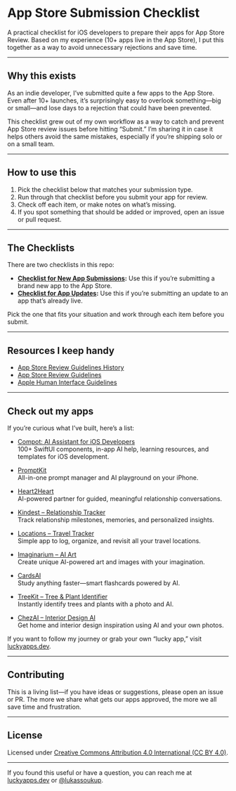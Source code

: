 # App Store Submission Checklist

A practical checklist for iOS developers to prepare their apps for App Store Review. Based on my experience (10+ apps live in the App Store), I put this together as a way to avoid unnecessary rejections and save time.

---

## Why this exists

As an indie developer, I’ve submitted quite a few apps to the App Store. Even after 10+ launches, it’s surprisingly easy to overlook something—big or small—and lose days to a rejection that could have been prevented.

This checklist grew out of my own workflow as a way to catch and prevent App Store review issues before hitting “Submit.” I’m sharing it in case it helps others avoid the same mistakes, especially if you’re shipping solo or on a small team.

---

## How to use this

1. Pick the checklist below that matches your submission type.
2. Run through that checklist before you submit your app for review.
3. Check off each item, or make notes on what’s missing.
4. If you spot something that should be added or improved, open an issue or pull request.

---

## The Checklists

There are two checklists in this repo:

- **[Checklist for New App Submissions](CHECKLIST_NEW_APP.md):** Use this if you’re submitting a brand new app to the App Store.
- **[Checklist for App Updates](CHECKLIST_UPDATE.md):** Use this if you’re submitting an update to an app that’s already live.

Pick the one that fits your situation and work through each item before you submit.

---

## Resources I keep handy

- [App Store Review Guidelines History](https://www.appstorereviewguidelineshistory.com/)
- [App Store Review Guidelines](https://developer.apple.com/app-store/review/guidelines/)
- [Apple Human Interface Guidelines](https://developer.apple.com/design/human-interface-guidelines/)

---

## Check out my apps

If you’re curious what I’ve built, here’s a list:

- [Compot: AI Assistant for iOS Developers](https://apps.apple.com/app/id6471916279)  
  100+ SwiftUI components, in-app AI help, learning resources, and templates for iOS development.

- [PromptKit](https://apps.apple.com/app/id6504561145)  
  All-in-one prompt manager and AI playground on your iPhone.
  
- [Heart2Heart](https://apps.apple.com/app/id6501986735)  
  AI-powered partner for guided, meaningful relationship conversations.
  
- [Kindest – Relationship Tracker](https://apps.apple.com/app/id6453754317)  
  Track relationship milestones, memories, and personalized insights.
  
- [Locations – Travel Tracker](https://apps.apple.com/app/id6452048717)  
  Simple app to log, organize, and revisit all your travel locations.
  
- [Imaginarium – AI Art](https://apps.apple.com/app/id6739706784)  
  Create unique AI-powered art and images with your imagination.
  
- [CardsAI](https://apps.apple.com/app/id6738427455)  
  Study anything faster—smart flashcards powered by AI.
  
- [TreeKit – Tree & Plant Identifier](https://apps.apple.com/app/id6741019701)  
  Instantly identify trees and plants with a photo and AI.
  
- [ChezAI – Interior Design AI](https://apps.apple.com/app/id6740142224)  
  Get home and interior design inspiration using AI and your own photos.
  

If you want to follow my journey or grab your own “lucky app,” visit [luckyapps.dev](https://www.luckyapps.dev).


---

## Contributing

This is a living list—if you have ideas or suggestions, please open an issue or PR. The more we share what gets our apps approved, the more we all save time and frustration.

---

## License

Licensed under [Creative Commons Attribution 4.0 International (CC BY 4.0)](https://creativecommons.org/licenses/by/4.0/).

---

If you found this useful or have a question, you can reach me at [luckyapps.dev](https://luckyapps.dev) or [@lukassoukup](https://x.com/lukassoukup).
